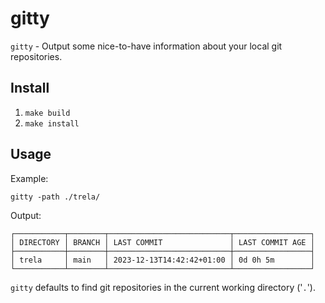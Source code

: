 # gitty

`gitty` - Output some nice-to-have information about your local git repositories.

## Install

1. `make build`
2. `make install`

## Usage

Example:
```
gitty -path ./trela/
```
Output:
```
┌───────────┬────────┬───────────────────────────┬─────────────────┐
│ DIRECTORY │ BRANCH │ LAST COMMIT               │ LAST COMMIT AGE │
├───────────┼────────┼───────────────────────────┼─────────────────┤
│ trela     │ main   │ 2023-12-13T14:42:42+01:00 │ 0d 0h 5m        │
└───────────┴────────┴───────────────────────────┴─────────────────┘
```

`gitty` defaults to find git repositories in the current working directory ('`.`').
